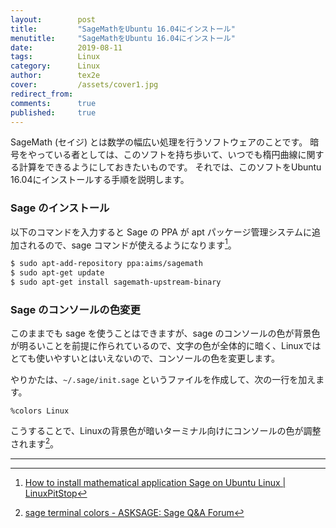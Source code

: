 ```yaml
---
layout:        post
title:         "SageMathをUbuntu 16.04にインストール"
menutitle:     "SageMathをUbuntu 16.04にインストール"
date:          2019-08-11
tags:          Linux
category:      Linux
author:        tex2e
cover:         /assets/cover1.jpg
redirect_from:
comments:      true
published:     true
---
```


SageMath (セイジ) とは数学の幅広い処理を行うソフトウェアのことです。
暗号をやっている者としては、このソフトを持ち歩いて、いつでも楕円曲線に関する計算をできるようにしておきたいものです。
それでは、このソフトをUbuntu 16.04にインストールする手順を説明します。

### Sage のインストール

以下のコマンドを入力すると Sage の PPA が apt パッケージ管理システムに追加されるので、sage コマンドが使えるようになります[^linuxpitstop]。

```bash
$ sudo apt-add-repository ppa:aims/sagemath
$ sudo apt-get update
$ sudo apt-get install sagemath-upstream-binary
```

### Sage のコンソールの色変更

このままでも sage を使うことはできますが、sage のコンソールの色が背景色が明るいことを前提に作られているので、文字の色が全体的に暗く、Linuxではとても使いやすいとはいえないので、コンソールの色を変更します。

やりかたは、`~/.sage/init.sage` というファイルを作成して、次の一行を加えます。

```
%colors Linux
```

こうすることで、Linuxの背景色が暗いターミナル向けにコンソールの色が調整されます[^asksagemath]。

-----

[^linuxpitstop]: [How to install mathematical application Sage  on Ubuntu Linux \| LinuxPitStop](http://linuxpitstop.com/install-sage-on-ubuntu/)
[^asksagemath]: [sage terminal colors - ASKSAGE: Sage Q&amp;A Forum](https://ask.sagemath.org/question/10060/sage-terminal-colors/)
